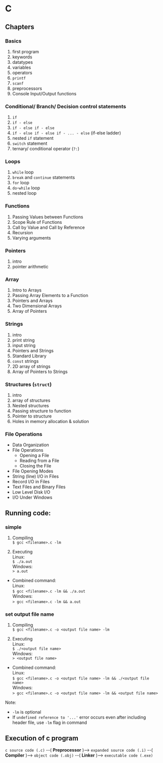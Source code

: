 # C

## Chapters
### Basics
1. first program
1. keywords
1. datatypes
1. variables
1. operators
1. `printf`
1. `scanf`
1. preprocessors
1. Console Input/Output functions

### Conditional/ Branch/ Decision control statements
1. `if`
1. `if - else`
1. `if - else if - else`
1. `if - else if - else if - ... - else` (if-else ladder)
1. nested `if` statement
1. `switch` statement
1. ternary/ conditional operator (`?:`)

### Loops
1. `while` loop
1. `break` and `continue` statements
1. `for` loop
1. `do`-`while` loop
1. nested loop

### Functions
1. Passing Values between Functions
1. Scope Rule of Functions
1. Call by Value and Call by Reference
1. Recursion
1. Varying arguments

### Pointers
1. intro
1. pointer arithmetic

### Array
1. Intro to Arrays
1. Passing Array Elements to a Function
1. Pointers and Arrays
1. Two Dimensional Arrays
1. Array of Pointers

### Strings
1. intro
1. print string
1. input string
1. Pointers and Strings
1. Standard Library
1. `const` strings
1. 2D array of strings
1. Array of Pointers to Strings

### Structures (`struct`)
1. intro
1. array of structures
1. Nested structures
1. Passing structure to function
1. Pointer to structure
1. Holes in memory allocation & solution

### File Operations
- Data Organization
- File Operations
    - Opening a File
    - Reading from a File
    - Closing the File
- File Opening Modes
- String (line) I/O in Files
- Record I/O in Files
- Text Files and Binary Files
- Low Level Disk I/O
- I/O Under Windows


## Running code:
### simple

1. Compiling  
```$ gcc <filename>.c -lm```

2. Executing  
Linux:  
```$ ./a.out```  
Windows:  
```> a.out```

- Combined command:  
Linux:  
```$ gcc <filename>.c -lm && ./a.out```  
Windows:  
```> gcc <filename>.c -lm && a.out```



### set output file name
1. Compiling  
```$ gcc <filename>.c -o <output file name> -lm```

2. Executing  
Linux:  
```$ ./<output file name>```  
Windows:  
```> <output file name>```

- Combined command:  
Linux:  
```$ gcc <filename>.c -o <output file name> -lm && ./<output file name>```  
Windows:  
```> gcc <filename>.c -o <output file name> -lm && <output file name>```

Note: 
- `-lm` is optional
- If `undefined reference to '...'` error occurs even after including header file, use `-lm` flag in command

## Execution of c program
`c source code (.c)` --( **Preprocessor** )--> `expanded source code (.i)` --( **Compiler** )--> `object code (.obj)` --( **Linker** )--> `executable code (.exe)`